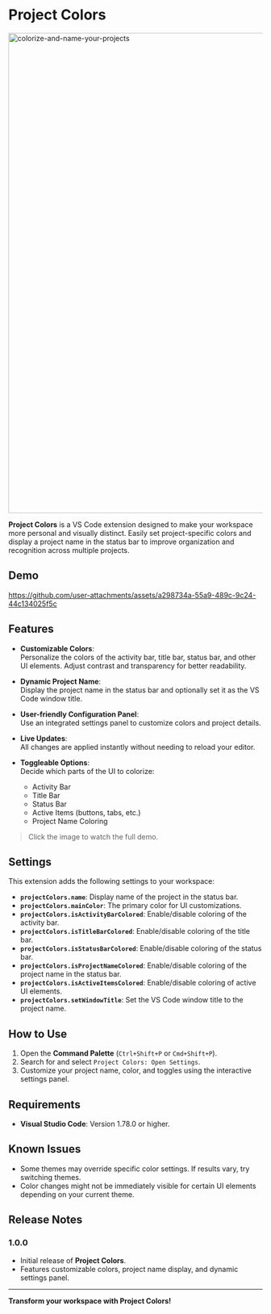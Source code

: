 # Project Colors
<img width="952" alt="colorize-and-name-your-projects" src="https://github.com/user-attachments/assets/2115697d-505a-4477-bea6-a3387dc73caf" />

**Project Colors** is a VS Code extension designed to make your workspace more personal and visually distinct. Easily set project-specific colors and display a project name in the status bar to improve organization and recognition across multiple projects.

## Demo
https://github.com/user-attachments/assets/a298734a-55a9-489c-9c24-44c134025f5c

## Features

- **Customizable Colors**:  
  Personalize the colors of the activity bar, title bar, status bar, and other UI elements. Adjust contrast and transparency for better readability.
  
- **Dynamic Project Name**:  
  Display the project name in the status bar and optionally set it as the VS Code window title.

- **User-friendly Configuration Panel**:  
  Use an integrated settings panel to customize colors and project details.

- **Live Updates**:  
  All changes are applied instantly without needing to reload your editor.

- **Toggleable Options**:  
  Decide which parts of the UI to colorize:
  - Activity Bar
  - Title Bar
  - Status Bar
  - Active Items (buttons, tabs, etc.)
  - Project Name Coloring

> Click the image to watch the full demo.

## Settings

This extension adds the following settings to your workspace:

- **`projectColors.name`**: Display name of the project in the status bar.
- **`projectColors.mainColor`**: The primary color for UI customizations.
- **`projectColors.isActivityBarColored`**: Enable/disable coloring of the activity bar.
- **`projectColors.isTitleBarColored`**: Enable/disable coloring of the title bar.
- **`projectColors.isStatusBarColored`**: Enable/disable coloring of the status bar.
- **`projectColors.isProjectNameColored`**: Enable/disable coloring of the project name in the status bar.
- **`projectColors.isActiveItemsColored`**: Enable/disable coloring of active UI elements.
- **`projectColors.setWindowTitle`**: Set the VS Code window title to the project name.

## How to Use

1. Open the **Command Palette** (`Ctrl+Shift+P` or `Cmd+Shift+P`).
2. Search for and select `Project Colors: Open Settings`.
3. Customize your project name, color, and toggles using the interactive settings panel.

## Requirements

- **Visual Studio Code**: Version 1.78.0 or higher.

## Known Issues

- Some themes may override specific color settings. If results vary, try switching themes.
- Color changes might not be immediately visible for certain UI elements depending on your current theme.

## Release Notes

### 1.0.0
- Initial release of **Project Colors**.
- Features customizable colors, project name display, and dynamic settings panel.

---

**Transform your workspace with Project Colors!**
